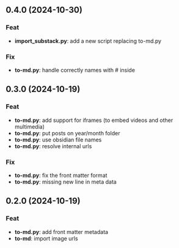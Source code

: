 ## 0.4.0 (2024-10-30)

### Feat

- **import_substack.py**: add a new script replacing to-md.py

### Fix

- **to-md.py**: handle correctly names with # inside

## 0.3.0 (2024-10-19)

### Feat

- **to-md.py**: add support for iframes (to embed videos and other multimedia)
- **to-md.py**: put posts on year/month folder
- **to-md.py**: use obsidian file names
- **to-md.py**: resolve internal urls

### Fix

- **to-md.py**: fix the front matter format
- **to-md.py**: missing new line in meta data

## 0.2.0 (2024-10-19)

### Feat

- **to-md.py**: add front matter metadata
- **to-md**: import image urls
